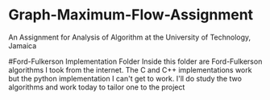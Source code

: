 # Graph-Maximum-Flow-Assignment
An Assignment for Analysis of Algorithm at the University of Technology, Jamaica

#Ford-Fulkerson Implementation Folder
Inside this folder are Ford-Fulkerson algorithms I took from the internet. The C and C++ implementations work but the python implementation I can't get to work.
I'll do study the two algorithms and work today to tailor one to the project
